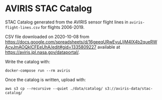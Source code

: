 # AVIRIS STAC Catalog

STAC Catalog generated from the AVIRIS sensor flight lines in `aviris-flight-lines.csv` for flights 2006-2019.

CSV file downloaded on 2020-10-08 from https://docs.google.com/spreadsheets/d/16geeqURwEyuLljM4lX4b2queRWAcvJmAOQklCFEeUhA/edit#gid=1335809227 available at https://aviris.jpl.nasa.gov/dataportal/.

Write the catalog with:

```shell
docker-compose run --rm aviris
```

Once the catalog is written, upload with:

```shell
aws s3 cp --recursive --quiet ./data/catalog/ s3://aviris-data/stac-catalog/
```
